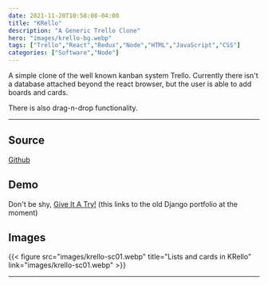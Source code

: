 ```yaml
---
date: 2021-11-20T10:58:08-04:00
title: "KRello"
description: "A Generic Trello Clone"
hero: "images/krello-bg.webp"
tags: ["Trello","React","Redux","Node","HTML","JavaScript","CSS"]
categories: ["Software","Node"]
---
```


A simple clone of the well known kanban system Trello. Currently there isn't a database attached beyond the react browser, but the user is able to add boards and cards.

There is also drag-n-drop functionality. 

<!--more-->

___

## Source

[Github](https://github.com/rassweiler/krello)

## Demo

Don't be shy, [Give It A Try!](https://krello.kylerassweiler.com) (this links to the old Django portfolio at the moment)

## Images

{{< figure src="images/krello-sc01.webp" title="Lists and cards in KRello" link="images/krello-sc01.webp" >}}

___